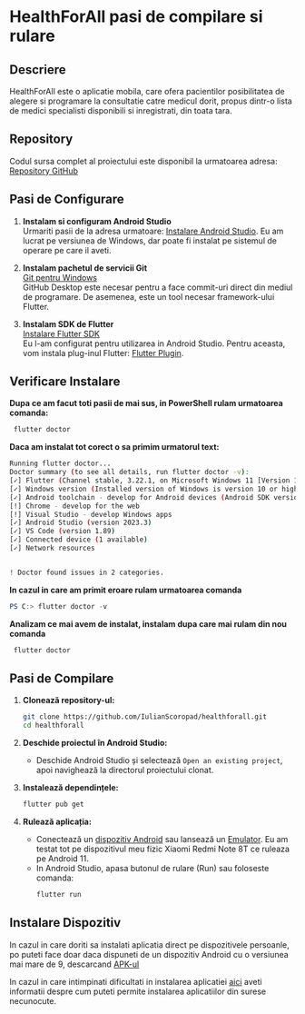 # HealthForAll pasi de compilare si rulare

## Descriere

HealthForAll este o aplicatie mobila, care ofera pacientilor posibilitatea de alegere
si programare la consultatie catre medicul dorit, propus dintr-o lista de medici specialisti
disponibili si inregistrati, din toata tara. 


## Repository

Codul sursa complet al proiectului este disponibil la urmatoarea adresa:
[Repository GitHub](https://github.com/IulianScoropad/healthforall)

## Pasi de Configurare

1. **Instalam si configuram Android Studio**  
   Urmariti pasii de la adresa urmatoare: [Instalare Android Studio](https://developer.android.com/studio/install#windows). 
   Eu am lucrat pe versiunea de Windows, dar poate fi instalat pe sistemul de operare pe care il aveti.

2. **Instalam pachetul de servicii Git**  
   [Git pentru Windows](https://gitforwindows.org/)  
   GitHub Desktop este necesar pentru a face commit-uri direct din mediul de programare. De asemenea, este un tool necesar framework-ului Flutter.

3. **Instalam SDK de Flutter**  
   [Instalare Flutter SDK](https://docs.flutter.dev/get-started/install/windows/mobile?tab=physical)  
   Eu l-am configurat pentru utilizarea in Android Studio. Pentru aceasta, vom instala plug-inul Flutter: [Flutter Plugin](https://plugins.jetbrains.com/plugin/9212-flutter).

## Verificare Instalare 

**Dupa ce am facut toti pasii de mai sus, in PowerShell rulam urmatoarea comanda:**

```sh
 flutter doctor
```

**Daca am instalat tot corect o sa primim urmatorul text:** 

```sh
Running flutter doctor...
Doctor summary (to see all details, run flutter doctor -v):
[✓] Flutter (Channel stable, 3.22.1, on Microsoft Windows 11 [Version 10.0.22621.3155], locale en)
[✓] Windows version (Installed version of Windows is version 10 or higher)
[✓] Android toolchain - develop for Android devices (Android SDK version 34.0.5)
[!] Chrome - develop for the web
[!] Visual Studio - develop Windows apps
[✓] Android Studio (version 2023.3)
[✓] VS Code (version 1.89)
[✓] Connected device (1 available)
[✓] Network resources


! Doctor found issues in 2 categories.
```

**In cazul in care am primit eroare rulam urmatoarea comanda**

```powershell
PS C:> flutter doctor -v
```

**Analizam ce mai avem de instalat, instalam dupa care mai rulam din nou comanda** 

```powershell
 flutter doctor
```

## Pasi de Compilare

1. **Clonează repository-ul:**
    ```sh
    git clone https://github.com/IulianScoropad/healthforall.git
    cd healthforall
    ```

2. **Deschide proiectul în Android Studio:**
    - Deschide Android Studio și selectează `Open an existing project`, apoi navighează la directorul proiectului clonat.

3. **Instalează dependințele:**
    ```sh
    flutter pub get
    ```
4. **Rulează aplicația:**
    - Conectează un [dispozitiv Android](https://developer.android.com/studio/debug/dev-options)  sau lansează un [Emulator](https://developer.android.com/studio/run/managing-avds).
Eu am testat tot pe dispozitivul meu fizic Xiaomi Redmi Note 8T ce ruleaza pe Android 11.
    - In Android Studio, apasa butonul de rulare (Run) sau foloseste comanda:
        ```sh
        flutter run
        ```

## Instalare Dispozitiv

In cazul in care doriti sa instalati aplicatia direct pe dispozitivele persoanle, po puteti face doar daca dispuneti de un dispozitiv Android cu o versiunea mai mare de 9, descarcand [APK-ul](https://uptro29158-my.sharepoint.com/personal/iulian_scoropad_student_upt_ro/_layouts/15/onedrive.aspx?id=%2Fpersonal%2Fiulian%5Fscoropad%5Fstudent%5Fupt%5Fro%2FDocuments%2FLicenta%2FReadme%26APK&ga=1)


In cazul in care intimpinati dificultati in instalarea aplicatiei [aici](https://www.digitalcitizen.ro/cum-instalezi-aplicatii-pe-dispozitive-cu-android-folosind-fisiere-apk/#ftoc-cum-instalezi-un-apk-pe-android) aveti informatii despre cum puteti permite instalarea aplicatiilor din surese necunocute.

